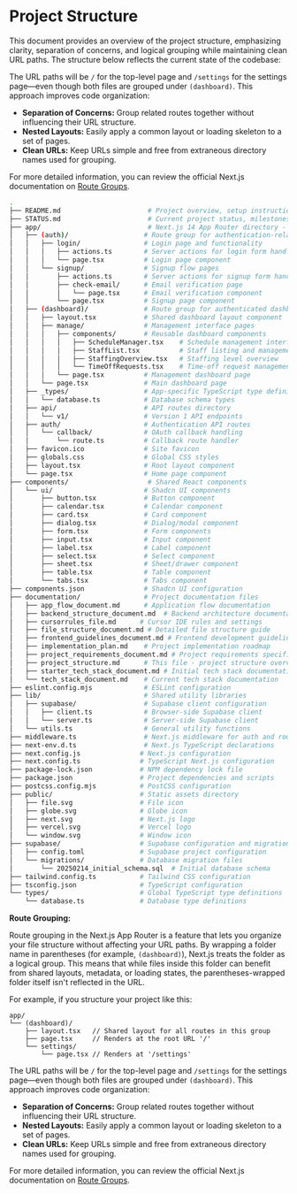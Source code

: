 # Project Structure

This document provides an overview of the project structure, emphasizing clarity, separation of concerns, and logical grouping while maintaining clean URL paths. The structure below reflects the current state of the codebase:

The URL paths will be `/` for the top-level page and `/settings` for the settings page—even though both files are grouped under `(dashboard)`. This approach improves code organization:
- **Separation of Concerns:** Group related routes together without influencing their URL structure.
- **Nested Layouts:** Easily apply a common layout or loading skeleton to a set of pages.
- **Clean URLs:** Keep URLs simple and free from extraneous directory names used for grouping.

For more detailed information, you can review the official Next.js documentation on [Route Groups](https://nextjs.org/docs/app/building-your-application/routing/route-groups).

```bash
.
├── README.md                      # Project overview, setup instructions, and features documentation
├── STATUS.md                      # Current project status, milestones, and known issues
├── app/                           # Next.js 14 App Router directory - main application code
│   ├── (auth)/                   # Route group for authentication-related pages
│   │   ├── login/                # Login page and functionality
│   │   │   ├── actions.ts        # Server actions for login form handling
│   │   │   └── page.tsx          # Login page component
│   │   └── signup/               # Signup flow pages
│   │       ├── actions.ts        # Server actions for signup form handling
│   │       ├── check-email/      # Email verification page
│   │       │   └── page.tsx      # Email verification component
│   │       └── page.tsx          # Signup page component
│   ├── (dashboard)/              # Route group for authenticated dashboard pages
│   │   ├── layout.tsx            # Shared dashboard layout component
│   │   ├── manage/               # Management interface pages
│   │   │   ├── components/       # Reusable dashboard components
│   │   │   │   ├── ScheduleManager.tsx    # Schedule management interface
│   │   │   │   ├── StaffList.tsx          # Staff listing and management
│   │   │   │   ├── StaffingOverview.tsx   # Staffing level overview
│   │   │   │   └── TimeOffRequests.tsx    # Time-off request management
│   │   │   └── page.tsx          # Management dashboard page
│   │   └── page.tsx              # Main dashboard page
│   ├── _types/                   # App-specific TypeScript type definitions
│   │   └── database.ts           # Database schema types
│   ├── api/                      # API routes directory
│   │   └── v1/                   # Version 1 API endpoints
│   ├── auth/                     # Authentication API routes
│   │   └── callback/             # OAuth callback handling
│   │       └── route.ts          # Callback route handler
│   ├── favicon.ico               # Site favicon
│   ├── globals.css               # Global CSS styles
│   ├── layout.tsx                # Root layout component
│   └── page.tsx                  # Home page component
├── components/                    # Shared React components
│   └── ui/                       # Shadcn UI components
│       ├── button.tsx            # Button component
│       ├── calendar.tsx          # Calendar component
│       ├── card.tsx              # Card component
│       ├── dialog.tsx            # Dialog/modal component
│       ├── form.tsx              # Form components
│       ├── input.tsx             # Input component
│       ├── label.tsx             # Label component
│       ├── select.tsx            # Select component
│       ├── sheet.tsx             # Sheet/drawer component
│       ├── table.tsx             # Table component
│       └── tabs.tsx              # Tabs component
├── components.json               # Shadcn UI configuration
├── documentation/                # Project documentation files
│   ├── app_flow_document.md      # Application flow documentation
│   ├── backend_structure_document.md  # Backend architecture documentation
│   ├── cursorrules_file.md      # Cursor IDE rules and settings
│   ├── file_structure_document.md # Detailed file structure guide
│   ├── frontend_guidelines_document.md # Frontend development guidelines
│   ├── implementation_plan.md    # Project implementation roadmap
│   ├── project_requirements_document.md # Project requirements specification
│   ├── project_structure.md      # This file - project structure overview
│   ├── starter_tech_stack_document.md # Initial tech stack documentation
│   └── tech_stack_document.md    # Current tech stack documentation
├── eslint.config.mjs             # ESLint configuration
├── lib/                          # Shared utility libraries
│   ├── supabase/                 # Supabase client configuration
│   │   ├── client.ts             # Browser-side Supabase client
│   │   └── server.ts             # Server-side Supabase client
│   └── utils.ts                  # General utility functions
├── middleware.ts                 # Next.js middleware for auth and routing
├── next-env.d.ts                 # Next.js TypeScript declarations
├── next.config.js               # Next.js configuration
├── next.config.ts               # TypeScript Next.js configuration
├── package-lock.json            # NPM dependency lock file
├── package.json                 # Project dependencies and scripts
├── postcss.config.mjs           # PostCSS configuration
├── public/                      # Static assets directory
│   ├── file.svg                 # File icon
│   ├── globe.svg                # Globe icon
│   ├── next.svg                 # Next.js logo
│   ├── vercel.svg               # Vercel logo
│   └── window.svg               # Window icon
├── supabase/                    # Supabase configuration and migrations
│   ├── config.toml              # Supabase project configuration
│   └── migrations/              # Database migration files
│       └── 20250214_initial_schema.sql  # Initial database schema
├── tailwind.config.ts           # Tailwind CSS configuration
├── tsconfig.json                # TypeScript configuration
└── types/                       # Global TypeScript type definitions
    └── database.ts              # Database type definitions
```   

**Route Grouping:**

Route grouping in the Next.js App Router is a feature that lets you organize your file structure without affecting your URL paths. By wrapping a folder name in parentheses (for example, `(dashboard)`), Next.js treats the folder as a logical group. This means that while files inside this folder can benefit from shared layouts, metadata, or loading states, the parentheses-wrapped folder itself isn't reflected in the URL.

For example, if you structure your project like this:

```
app/
└── (dashboard)/
    ├── layout.tsx   // Shared layout for all routes in this group
    ├── page.tsx     // Renders at the root URL '/'
    └── settings/
        └── page.tsx // Renders at '/settings'
```

The URL paths will be `/` for the top-level page and `/settings` for the settings page—even though both files are grouped under `(dashboard)`. This approach improves code organization:
- **Separation of Concerns:** Group related routes together without influencing their URL structure.
- **Nested Layouts:** Easily apply a common layout or loading skeleton to a set of pages.
- **Clean URLs:** Keep URLs simple and free from extraneous directory names used for grouping.

For more detailed information, you can review the official Next.js documentation on [Route Groups](https://nextjs.org/docs/app/building-your-application/routing/route-groups).

